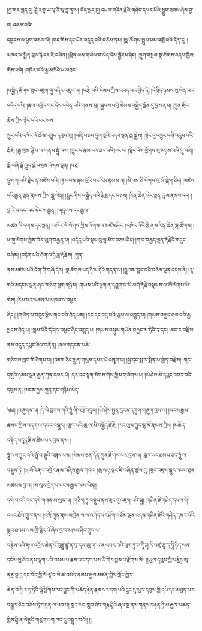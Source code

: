 ﻿  
།རྒྱ་གར་སྐད་དུ། ཤྲཱི་རཀྟ་ཡ་མཱ་རི་སཱ་དྷ་ནཱ་མ། བོད་སྐད་དུ། དཔལ་གཤིན་རྗེའི་གཤེད་དམར་པོའི་སྒྲུབ་ཐབས་ཞེས་བྱ་བ། འཇམ་བའི་  
དབྱངས་ལ་ཕྱག་འཚལ་ལོ། །གང་གིས་དང་པོར་བདུད་བཞི་བཅོམ་ནས། །སྣ་ཚོགས་སྤྲུལ་པས་འགྲོ་བའི་དོན་དུ། །མཁའ་ལ་སྤྲིན་བྲལ་ཉི་ཤར་ཇི་བཞིན། །ཕྲིན་ལས་གཡེལ་བ་མེད་དེས་སྐྱོངས་ཤིང། །སྡུག་བསྔལ་སྣ་ཚོགས་འདམ་གྱིས་གོས་པའི། །འཁོར་བའི་རྒྱ་མཚོའི་ཕ་མཐར་  
  
།བསྐྱེད་རྫོགས་ཟུང་འཇུག་གུ་འདིར་འཇུག་ལ། །བརྩེ་བའི་སེམས་ཀྱིས་འབད་པར་བྱེད་དོ། །དེ་ཉིད་ཉམས་སུ་ལེན་པར་འདོད་པའི། །རྣལ་འབྱོར་གང་དེས་དབེན་པའི་གནས་སུ། །སྐྱབས་འགྲོ་སེམས་བསྐྱེད་སྔོན་དུ་བྱས་ནས། །ཀུན་རྫོབ་ཆོས་ཀྱིས་སྟོང་པའི་ངང་ལས་  
སྲུང་བའི་འཁོར་ལོ་ཆོས་འབྱུང་དབུས་སུ། །བཞི་བཅས་དྲུག་ཅུའི་འདབ་ལྡན་ཆུ་སྐྱེས། །སྟེང་དུ་འབྱུང་བཞི་འདུས་པའི་རྡོ་རྗེ། །རྒྱ་གྲམ་ལྟེ་བ་ལ་གནས་བྷྲཱུཾ་ལས། །བྱུང་བ་རྣམ་པར་ཐར་པའི་ཁང་པ། །སྟེང་འོག་ཕྱོགས་སུ་མཉམ་པའི་གྲུ་བཞི། །སྒོ་བཞི་སྒོ་ཁྱུད་སྒོ་འགྲམ་ལོགས་ལྡན། །བཅུ་  
དྲུག་ཀ་བའི་སྟེང་ན་མཛེས་པའི། །རྟ་བབས་སྣམ་བུའི་བང་རིམ་རྣམས་ལ། །མི་འམ་ཅི་སོགས་བུ་མོ་སྒེག་ཅིང། །མཛེས་པའི་རྒྱན་ལྡན་རྣམས་ཀྱིས་གླུ་ལེན། །རླུང་གིས་བསྐྱོད་པའི་ཉི་ཟླ་དང་བཅས། །རིན་ཆེན་ཕྲེང་ལྡན་དུ་མ་རྣམས་དང། །བླ་རེ་བ་དང་ལང་སེང་ཀ་རྒྱན། །གདུགས་དང་རྒྱལ་  
མཚན་རི་དགས་དང་ལྡན། །འཁོར་ལོ་སོགས་ཀྱིས་ལོགས་ལ་མཛེས་ཤིང། །འཁོར་ལོའི་རྩེ་ནས་རིན་ཆེན་སྣ་ཚོགས། །ཕ་གུ་སོགས་ཀྱིས་ཁོར་ཡུག་བརྒྱན་པ། །འདོད་པའི་སྣམ་བུ་ལྷ་མོར་བཅས་ཤིང། །ཀ་བ་བརྒྱད་ལྡན་རྡོ་རྗེའི་གདུང་བཞིས། །བཏེག་པའི་ཐོག་ལ་ཉི་ཟླ་རྡོ་རྗེས། །ཀུན་  
ནས་མཛེས་པའི་འོག་གི་གཞི་དེར། །སྣ་ཚོགས་པད་ཉི་མ་ཧེའི་གདན་ལ། །ཧཱུཾ་ལས་བྱུང་བའི་བཅོམ་ལྡན་འདས་ནི། །རཱ་གའི་མདངས་ལྡན་ཞལ་གཅིག་ཕྱག་གཉིས། །གཡས་པའི་ཕྱག་ན་དབྱུག་པ་མི་མགོ་རྡོ་རྗེ་བསྣམས་ལ་ཨོཾ་སོགས་ཡི་གེས། །རིམ་པར་མཚན་པ་མཁའ་ལ་འཕྱར་  
ཞིང༑ །གཡོན་པ་བདུད་རྩིས་གང་བའི་ཐོད་པས། །རང་དང་འདྲ་བའི་ཡུམ་ལ་འཁྱུད་པ། །གཡས་བརྐྱང་ཐལ་བའི་རྒྱ་སྤངས་ཐོད་པ། །སྐམ་པོའི་དོ་ཤལ་འཕྱང་ཞིང་འཁྱུད་པ། །གཡས་བསྐུམ་གཡོན་བརྐྱང་མ་ཧེའི་རྭ་དང། །ཚང་ར་བརྫིས་ནས་བདུད་དཔུང་ཟིལ་གནོན། །ཞལ་གདངས་མཆེ་  
གཙིགས་ཁྲག་གི་ཐིགས་པ། །འཛག་ཅིང་སྤྱན་གསུམ་དམར་པོ་འཁྲུག་པ། །སྐྲ་དང་སྨ་ར་སྨིན་མ་གྱེན་བརྫེས། །གར་དགུའི་ཉམས་ལྡན་རྒྱན་ཀུན་དམར་པོ། །དར་དང་སྟག་སོགས་གོས་ཀྱིས་གཡོགས་པ། །ཡེ་ཤེས་མེ་དཔུང་འབར་བའི་དབུས་ན། །སངས་རྒྱས་ཀུན་དང་གཉིས་མེད་  
  
༄༅། །བཞུགས་པ། །དེ་ཡི་ཐུགས་ཀའི་ཧཱུཾ་གི་འཕྲོ་འདུས། །ཡེ་ཤེས་སྤྱན་དྲངས་དགུག་གཞུག་བྱས་ལ། །སངས་རྒྱས་རྣམས་ཀྱིས་བདག་ལ་དབང་བསྐུར། །ལྷག་པའི་ཆུ་ལ་མི་བསྐྱོད་རྡོ་རྗེ། །རང་ལུས་བྱུང་ལྷ་མོ་རྣམས་ཀྱིས། །མཆོད་བསྟོད་བདུད་རྩིས་ཚིམ་པར་བྱས་ནས། །  
ཧཱུཾ་ལས་བྱུང་བའི་སྤྲོ་བ་སྡུའི་བཟླས་པས། །སེམས་ཅན་དོན་ཀུན་རྫོགས་པར་བྱས་ལ། །སླར་ཡང་ཐམས་ཅད་ཧཱུཾ་ལ་བསྡུས་ཏེ། །ཕྲ་མོའི་རྣལ་འབྱོར་རྣམ་བཞིས་རྒྱས་གདབ། །ཆུ་ལ་ཉ་ལྡང་ཇི་བཞིན་ཚུལ་དུ། །ཟུང་འཇུག་སྐུར་ལངས་ཐུན་མཚམས་བྱ་བ། །མ་ལུས་བྱེད་པ་སངས་རྒྱས་ལམ་ཡིན།།  
དགེ་བ་འདི་དང་དགེ་གཞན་མ་ལུས་པ། །གཅིག་ཏུ་བསྡུས་ནས་ཟུང་དུ་འཇུག་པའི་སྐུ། །གཤིན་རྗེ་གཤེད་དཔལ་གོ་འཕང་ཐོབ་གྱུར་ནས། །འགྲོ་ཀུན་རྣམ་མཁྱེན་ས་ལ་འགོད་པར་ཤོག་བཅོམ་ལྡན་འདས་གཤིན་རྗེའི་གཤེད་དམར་པོའི་སྒྲུབ་ཐབས་ལམ་གྱི་སྙིང་པོ་ཞེས་བྱ་བ་མཁས་ཤིང་གྲུབ་པ་  
བརྙེས་པའི་རྣལ་འབྱོར་ཆེན་པོ་བུདྡྷ་ཛྙཱ་ན་པཱ་དས་ཨུ་ག་ཡ་ན་འབར་བའི་ཕུག་ཏུ་ཌ་ཀཱི་ཤྭ་རི་བཛྲ་ཝཱ་རཱ་ཧཱི་ཉིད་ལས་དངོས་སུ་ཐོབ་ནས་ལྷག་པའི་བསམ་པ་རྣམ་པར་དག་པས་ཡི་གེར་བྱས་པ་རྫོགས་སོ།། །།ཡུལ་དབུས་ཀྱི་པཎྜིཏ་ཨཱ་ནནྡ་བྷ་དྲ་དང་བོད་ཀྱི་ལོ་ཙཱ་བ་སེ་ཚ་བསོད་ནམས་རྒྱལ་མཚན་གྱིས་གྲོང་ཁྱེར་  
ཆེན་བོ་ཏི་ར་ཧ་ཏེའི་ལྷོ་ཕྱོགས་རང་བྱུང་གི་མཆོད་རྟེན་རྣམ་པར་དག་པའི་དྲུང་དུ་ཡུལ་དབུས་ཀྱི་དཔེ་དང་མཐུན་པར་བསྒྱུར་ཅིང་བཅོས་ཏེ་གཏན་ལ་ཕབ་པ། སླར་ཡང་གྲུབ་ཐོབ་ཀརྞ་ཤྲཱིའི་ཞལ་སྔ་ནས་གནས་བརྟན་ཉི་མ་རྒྱལ་མཚན་གྱིས་ཤྲཱི་ན་ལེནྡྲའི་གཙུག་ལག་ཁང་དུ་བསྒྱུར་བའོ།། །།  
  
  
